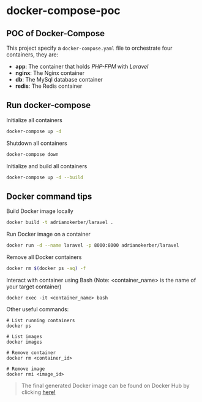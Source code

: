 # docker-compose-poc

## POC of Docker-Compose

This project specify a `docker-compose.yaml` file to orchestrate four containers, they are:

- **app**: The container that holds *PHP-FPM* with *Laravel*
- **nginx**: The Nginx container
- **db**: The MySql database container
- **redis**: The Redis container

## Run docker-compose

Initialize all containers
```bash
docker-compose up -d
```
Shutdown all containers
```bash
docker-compose down
```
Initialize and build all containers
```bash
docker-compose up -d --build
```

## Docker command tips

Build Docker image locally
```bash
docker build -t adrianokerber/laravel .
```

Run Docker image on a container
```bash
docker run -d --name laravel -p 8000:8000 adrianokerber/laravel
```

Remove all Docker containers
```bash
docker rm $(docker ps -aq) -f
```

Interact with container using Bash (Note: <container_name> is the name of your target container)
```
docker exec -it <container_name> bash
```
Other useful commands:
```
# List running containers
docker ps

# List images
docker images

# Remove container
docker rm <container_id>

# Remove image
docker rmi <image_id>
```

> The final generated Docker image can be found on Docker Hub by clicking [here!](https://hub.docker.com/repository/docker/adrianokerber/laravel)